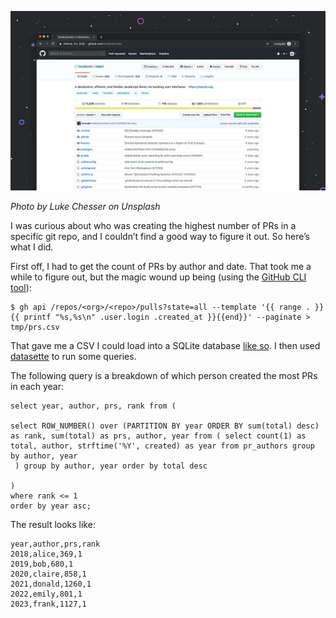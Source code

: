<!--
.. title: How to get a count of Github PRs, by author
.. slug: count-github-prs-by-author
.. date: 2023-02-08 12:00:00 UTC-07:00
.. tags:
.. category: howto
.. link:
.. description:
.. type: text
-->

![image](/images/0_0bbs-1ZwaSaEImTQ.webp)

_Photo by Luke Chesser on Unsplash_

I was curious about who was creating the highest number of PRs in a specific git repo, and I couldn’t find a good way to figure it out. So here’s what I did.

<!-- TEASER_END -->

First off, I had to get the count of PRs by author and date. That took me a while to figure out, but the magic wound up being (using the [GitHub CLI tool](https://cli.github.com/)):

    $ gh api /repos/<org>/<repo>/pulls?state=all --template '{{ range . }}{{ printf "%s,%s\n" .user.login .created_at }}{{end}}' --paginate > tmp/prs.csv

That gave me a CSV I could load into a SQLite database [like so](https://www.sqlitetutorial.net/sqlite-import-csv/). I then used [datasette](https://datasette.io/) to run some queries.

The following query is a breakdown of which person created the most PRs in each year:

    select year, author, prs, rank from (

    select ROW_NUMBER() over (PARTITION BY year ORDER BY sum(total) desc) as rank, sum(total) as prs, author, year from ( select count(1) as total, author, strftime('%Y', created) as year from pr_authors group by author, year
     ) group by author, year order by total desc

    )
    where rank <= 1
    order by year asc;

The result looks like:

    year,author,prs,rank
    2018,alice,369,1
    2019,bob,680,1
    2020,claire,858,1
    2021,donald,1260,1
    2022,emily,801,1
    2023,frank,1127,1
